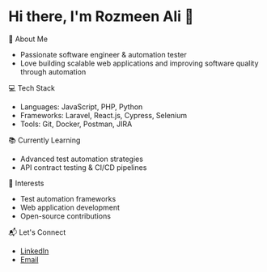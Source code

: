 # Hi there, I'm Rozmeen Ali 👋

🚀 About Me
- Passionate software engineer & automation tester
- Love building scalable web applications and improving software quality through automation

💻 Tech Stack
- Languages: JavaScript, PHP, Python  
- Frameworks: Laravel, React.js, Cypress, Selenium  
- Tools: Git, Docker, Postman, JIRA

📚 Currently Learning
- Advanced test automation strategies
- API contract testing & CI/CD pipelines

🌟 Interests
- Test automation frameworks
- Web application development
- Open-source contributions

📬 Let's Connect
- [LinkedIn](https://www.linkedin.com/in/rozmeen-ali-62b573357/)  
- [Email]( rozmeenali413@gmail.com)

